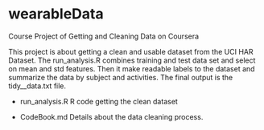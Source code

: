 wearableData
============

Course Project of Getting and Cleaning Data on Coursera

This project is about getting a clean and usable dataset from the UCI HAR Dataset. The run_analysis.R combines training and test data set and select on mean and std features. Then it make readable labels to the dataset and summarize the data by subject and activities. The final output is the tidy__data.txt file.

* run_analysis.R R code getting the clean dataset

* CodeBook.md Details about the data cleaning process.
